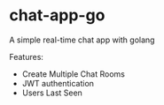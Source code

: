 # chat-app-go
A simple real-time chat app with golang

Features:
<ul>
  <li>  Create Multiple Chat Rooms 
  <li> JWT authentication
  <li> Users Last Seen
  
